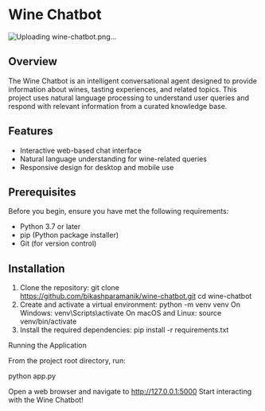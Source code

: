 # Wine Chatbot
![Uploading wine-chatbot.png…]()

## Overview
The Wine Chatbot is an intelligent conversational agent designed to provide information about wines, tasting experiences, and related topics. This project uses natural language processing to understand user queries and respond with relevant information from a curated knowledge base.

## Features
- Interactive web-based chat interface
- Natural language understanding for wine-related queries
- Responsive design for desktop and mobile use

## Prerequisites
Before you begin, ensure you have met the following requirements:
- Python 3.7 or later
- pip (Python package installer)
- Git (for version control)

## Installation

1. Clone the repository:
git clone https://github.com/bikashparamanik/wine-chatbot.git
cd wine-chatbot
2. Create and activate a virtual environment:
python -m venv venv
On Windows:
venv\Scripts\activate
On macOS and Linux:
source venv/bin/activate
3. Install the required dependencies:
pip install -r requirements.txt

Running the Application

From the project root directory, run:

python app.py

Open a web browser and navigate to http://127.0.0.1:5000
Start interacting with the Wine Chatbot!
